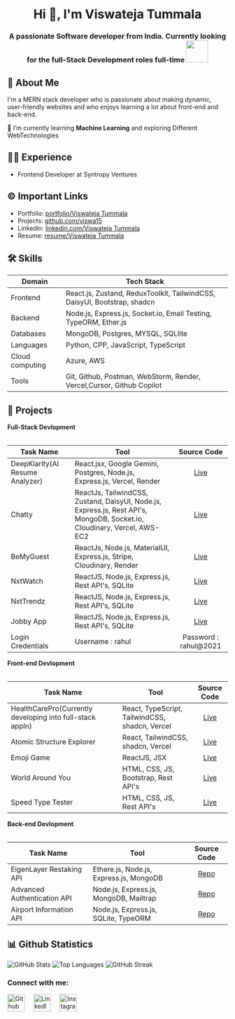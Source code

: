 <h1 align="center">Hi 👋, I'm Viswateja Tummala</h1>
<h3 align="center">A passionate Software developer from India. Currently looking for the  full-Stack Development roles full-time <img src="https://media.giphy.com/media/WUlplcMpOCEmTGBtBW/giphy.gif" width="50"></h3>

## 🚀 About Me
I'm a MERN stack developer who is passionate about making dynamic, user-friendly websites and who enjoys learning a lot about front-end and back-end. 

🌱 I’m currently learning **Machine Learning** and exploring Different WebTechnologies

## 👩‍💻 Experience
- Frontend Developer at Syntropy Ventures

## ©️ Important Links
<!-- - Portfolio: [portfolio/Viswateja Tummala](https://jsrivportfolio.ccbp.tech/) -->
- Portfolio: [portfolio/Viswateja Tummala](https://viswa-s-portfolio-teal.vercel.app/)
- Projects: [github.com/viswa15](https://github.com/viswa15)
- Linkedin: [linkedin.com/Viswateja Tummala](www.linkedin.com/in/viswateja-tummala)
- Resume: [resume/Viswateja Tummala](https://drive.google.com/file/d/1LLiRE921MXABgku2xABCbK0YoYB2lrCz/view?usp=sharing)

## 🛠 Skills
| Domain             |Tech      Stack                                                                |
| ----------------- | ------------------------------------------------------------------ |
| Frontend | React.js, Zustand, ReduxToolkit, TailwindCSS, DaisyUI, Bootstrap, shadcn|
| Backend | Node.js, Express.js, Socket.io, Email Testing, TypeORM, Ether.js|
| Databases | MongoDB, Postgres, MYSQL, SQLlite |
| Languages | Python, CPP, JavaScript, TypeScript |
| Cloud computing | Azure, AWS |
| Tools| Git, Github, Postman, WebStorm, Render, Vercel,Cursor, Github Copilot|

## 🔭 Projects
<summary><b>Full-Stack Devlopment</b></summary>
  <br/>

Task Name | Tool | Source Code | 
------- | --------- | :--------: | 
DeepKlarity(AI Resume Analyzer)    | React.jsx, Google Gemini, Postgres,  Node.js, Express.js,  Vercel, Render | [Live](https://resume-analyzer-liard-nine.vercel.app/)
Chatty    | ReactJs, TailwindCSS, Zustand, DaisyUI, Node.js, Express.js, Rest API's, MongoDB, Socket.io, Cloudinary, Vercel, AWS-EC2 | [Live](https://chat-application-five-swart.vercel.app/login)
BeMyGuest    | ReactJs, Node.js, MaterialUI, Express.js, Stripe, Cloudinary, Render | [Live](https://bemyguest-8bla.onrender.com/)
NxtWatch  | ReactJS,  Node.js, Express.js, Rest API's, SQLite| [Live](https://viswanxtwatch.ccbp.tech/)
NxtTrendz | ReactJS, Node.js, Express.js, Rest API's, SQLite | [Live](https://tvtnxttrendz.ccbp.tech/)
Jobby App | ReactJS, Node.js, Express.js, Rest API's, SQLite | [Live](https://tvtsjobbyapp.ccbp.tech/)
Login Credentials | Username : rahul | Password : rahul@2021 |

<summary><b>Front-end Devlopment</b></summary>
  <br/>

Task Name | Tool | Source Code | 
------- | --------- | :--------: | 
HealthCarePro(Currently developing into full-stack appln) | React, TypeScript, TailwindCSS, shadcn, Vercel | [Live](https://health-care-pro.vercel.app/)
Atomic Structure Explorer | React, TailwindCSS, shadcn, Vercel | [Live](https://atomic-structur-explorer.vercel.app/)
Emoji Game | ReactJS, JSX | [Live](https://emojigametvt.ccbp.tech/)
World Around You | HTML, CSS, JS, Bootstrap, Rest API's | [Live](https://viswawikiglobe.ccbp.tech/)
Speed Type Tester | HTML, CSS, JS, Rest API's | [Live](https://viswatypingtest.ccbp.tech/)


<summary><b>Back-end Devlopment</b></summary>
  <br/>

Task Name | Tool | Source Code | 
------- | --------- | :--------: | 
EigenLayer Restaking API |Ethere.js, Node.js, Express.js, MongoDB| [Repo](https://github.com/viswa15/EigenLayer-Restaking-API.git)
Advanced Authentication API | Node.js, Express.js, MongoDB, Mailtrap| [Repo](https://github.com/viswa15/Authentication-App)
Airport Information  API | Node.js, Express.js, SQLite, TypeORM | [Repo](https://github.com/viswa15/Airport-Information-API.git)

<!-- <summary><b>Data Analytics</b></summary>
  <br/>

Task Name | Tool | Source Code | 
------- | --------- | :--------: | 
Covid Data Exploration | SQL, SSMP (Workspace) | [Repo](https://github.com/srivasanth23/Covid_Data_Exploration)
Sql Data Cleaning | SQL, SSMP (workspace) | [Repo](https://github.com/srivasanth23/SQL_Data_Cleaning)
Excel Data Project | Excel | [Repo](https://github.com/srivasanth23/Excel-Project)
Telangana District wise data analysis | Excel | [Repo](https://github.com/srivasanth23/Telangana_District_wise_Growth_analytics) -->

## 📊 Github Statistics
![GitHub Stats](https://github-readme-stats.vercel.app/api?username=viswa15&show_icons=true&theme=radical) 
![Top Languages](https://github-readme-stats.vercel.app/api/top-langs/?username=viswa15&layout=compact&theme=radical)
![GitHub Streak](https://streak-stats.demolab.com/?user=viswa15&theme=radical) 

<!--## Activity Graph 
![Viswa's GitHub activity graph](https://github-readme-activity-graph.vercel.app/graph?username=viswa15&theme=radical)](https://github.com/ashutosh00710/github-readme-activity-graph) -->

<h3 align="left">Connect with me:</h3>
<p align="left">
<a href="https://github.com/viswa15" target="_blank"><img alt="Github" width="40px" src="https://cdn-icons-png.flaticon.com/512/733/733553.png"></a> &nbsp&nbsp&nbsp
<a href="https://www.linkedin.com/in/viswateja-tummala/" target="_blank"><img alt="LinkedIn" width="40px" src="https://cdn-icons-png.flaticon.com/512/3536/3536505.png"></a> &nbsp&nbsp&nbsp
<a href="https://www.instagram.com/viswatummala/" target="_blank"><img alt="Instagram" width="40px" src="https://cdn-icons-png.flaticon.com/512/1384/1384063.png"></a> &nbsp&nbsp&nbsp
<!-- <a href="mailto:techisrivasanth23@gmail.com" target="_blank"><img alt="Gmail" width="40px" src="https://cdn-icons-png.flaticon.com/512/5968/5968534.png"></a>&nbsp&nbsp&nbsp -->
</p>

